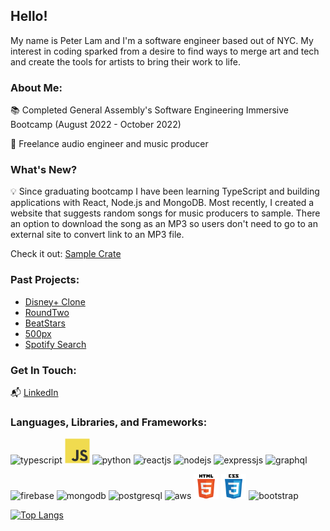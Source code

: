 ## Hello! 

My name is Peter Lam and I'm a software engineer based out of NYC. My interest in coding sparked from a desire to find ways to merge art and tech and create the tools for artists to bring their work to life. 

### About Me:
📚 Completed General Assembly's Software Engineering Immersive Bootcamp (August 2022 - October 2022)

🎹 Freelance audio engineer and music producer

### What's New?
💡 Since graduating bootcamp I have been learning TypeScript and building applications with React, Node.js and MongoDB. Most recently, I created a website that suggests random songs for music producers to sample. There an option to download the song as an MP3 so users don't need to go to an external site to convert link to an MP3 file.

Check it out:
[Sample Crate](https://github.com/plam1216/sample-crate)

### Past Projects:
- [Disney+ Clone](https://github.com/plam1216/disney-clone)
- [RoundTwo](https://github.com/plam1216/roundtwo)
- [BeatStars](https://github.com/plam1216/beatstore)
- [500px](https://github.com/plam1216/500px)
- [Spotify Search](https://github.com/plam1216/Spotify_Search)

### Get In Touch:
📬 [LinkedIn](https://www.linkedin.com/in/plam1216/)

### Languages, Libraries, and Frameworks:
<p>
  <img src="https://cdn.jsdelivr.net/gh/devicons/devicon/icons/typescript/typescript-original.svg" alt="typescript" width="40" height="40"/>

  <img src="https://raw.githubusercontent.com/devicons/devicon/master/icons/javascript/javascript-original.svg" alt="javascript" width="40" height="40"/> 
  
  <img src="https://cdn.jsdelivr.net/gh/devicons/devicon/icons/python/python-original.svg" alt="python" width="40" height="40"/>
  
  <img src="https://cdn.jsdelivr.net/gh/devicons/devicon/icons/react/react-original-wordmark.svg" alt="reactjs" width="40" height="40"/>
  
  <img src="https://cdn.jsdelivr.net/gh/devicons/devicon/icons/nodejs/nodejs-original.svg" alt="nodejs" width="40" height="40"/>

  <img src="https://cdn.jsdelivr.net/gh/devicons/devicon/icons/express/express-original.svg" alt="expressjs" width="40" height="40"/>
  
  <img src="https://cdn.jsdelivr.net/gh/devicons/devicon/icons/graphql/graphql-plain.svg" alt="graphql" width="40" height="40"/>
</p>

<p>
  <img src="https://cdn.jsdelivr.net/gh/devicons/devicon/icons/firebase/firebase-plain-wordmark.svg" alt="firebase" width="40" height="40/>

  <img src="https://cdn.jsdelivr.net/gh/devicons/devicon/icons/django/django-plain.svg" alt="django" width="40" height="40"/>
  
  <img src="https://cdn.jsdelivr.net/gh/devicons/devicon/icons/mongodb/mongodb-plain-wordmark.svg" alt="mongodb" width="40" height="40"/>

  <img src="https://cdn.jsdelivr.net/gh/devicons/devicon/icons/postgresql/postgresql-original.svg" alt="postgresql" width="40" height="40"/>
    
  <img src="https://cdn.jsdelivr.net/gh/devicons/devicon/icons/amazonwebservices/amazonwebservices-original-wordmark.svg" alt="aws" width="40" height="40"/>
  
  <img src="https://raw.githubusercontent.com/devicons/devicon/master/icons/html5/html5-original-wordmark.svg" alt="html5" width="40" height="40"/> 
                                                                                                                                             <img src="https://raw.githubusercontent.com/devicons/devicon/master/icons/css3/css3-original-wordmark.svg" alt="css3" width="40" height="40"/> 
                                                                                                                                             <img src="https://cdn.jsdelivr.net/gh/devicons/devicon/icons/bootstrap/bootstrap-original.svg" alt="bootstrap" width="40" height="40"/>
</p>
                                                                                                                                          
[![Top Langs](https://github-readme-stats.vercel.app/api/top-langs/?username=plam1216&layout=compact)](https://github.com/plam1216/github-readme-stats)
